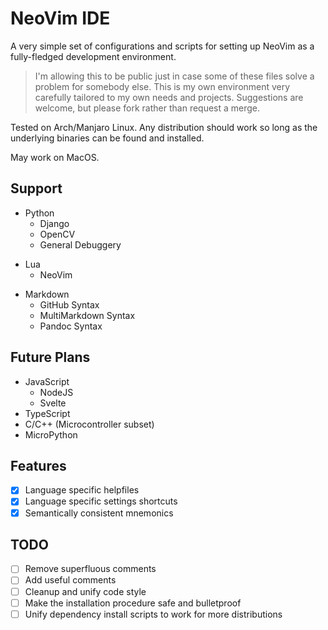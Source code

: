 # NeoVim IDE

A very simple set of configurations and scripts for setting up NeoVim as a fully-fledged development environment.

> I'm allowing this to be public just in case some of these files solve a problem for somebody else. This is my own environment very carefully tailored to my own needs and projects. Suggestions are welcome, but please fork rather than request a merge.

Tested on Arch/Manjaro Linux. Any distribution should work so long as the underlying binaries can be found and installed. 

May work on MacOS.


## Support
- Python
  - Django
  * OpenCV
  * General Debuggery
* Lua
  * NeoVim
- Markdown
  * GitHub Syntax
  * MultiMarkdown Syntax
  * Pandoc Syntax

## Future Plans
  * JavaScript
    * NodeJS
    * Svelte
  * TypeScript
  * C/C++ (Microcontroller subset)
  * MicroPython

## Features
- [x] Language specific helpfiles
- [x] Language specific settings shortcuts
- [x] Semantically consistent mnemonics

## TODO
* [ ] Remove superfluous comments
* [ ] Add useful comments
* [ ] Cleanup and unify code style
* [ ] Make the installation procedure safe and bulletproof
* [ ] Unify dependency install scripts to work for more distributions
